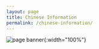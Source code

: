 ```yaml
---
layout: page
title: Chinese Information
permalink: /chinese-information/
---
```

![page banner](/assets/images/MCMC团队开幕.jpg){:width="100%"}